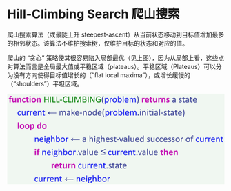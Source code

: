# Hill-Climbing Search 爬山搜索
爬山搜索算法（或最陡上升 steepest-ascent）从当前状态移动到目标值增加最多的相邻状态。该算法不维护搜索树，仅维护目标的状态和对应的值。

爬山的 “贪心” 策略使其很容易陷入局部最优（见上图），因为从局部上看，这些点对算法而言是全局最大值或平稳区域（plateaus）。平稳区域（Plateaus）可以分为没有方向使得目标值增长的（“flat local maxima”），或增长缓慢的（“shoulders”）平坦区域。

<img src="pic/pseudo code/pseudocode_hill_climbing.png">
